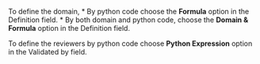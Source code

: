 To define the domain, \* By python code choose the **Formula** option in
the Definition field. \* By both domain and python code, choose the
**Domain & Formula** option in the Definition field.

To define the reviewers by python code choose **Python Expression**
option in the Validated by field.